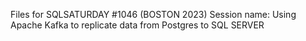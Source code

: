 Files for SQLSATURDAY #1046 (BOSTON 2023)
Session name: Using Apache Kafka to replicate data from Postgres to SQL SERVER
